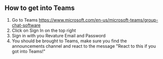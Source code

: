## How to get into Teams
1. Go to Teams https://www.microsoft.com/en-us/microsoft-teams/group-chat-software
2. Click on Sign In on the top right
3. Sign in with you Revature Email and Password
4. You should be brought to Teams, make sure you find the announcements channel and react to the message "React to this if you got into Teams!"